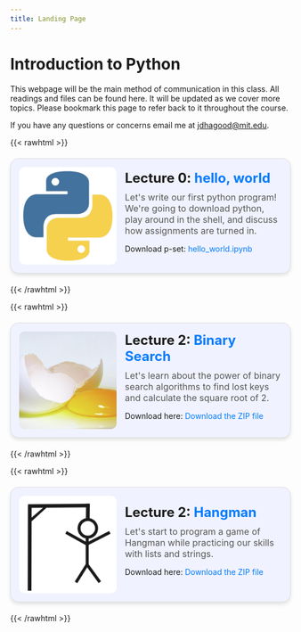 ```yaml
---
title: Landing Page
---
```

# Introduction to Python

This webpage will be the main method of communication in this class. All readings and files can be found here. It will be updated as we cover more topics. Please bookmark this page to refer back to it throughout the course.

If you have any questions or concerns email me at jdhagood@mit.edu.

{{< rawhtml >}}
<style>
    .rounded-box {
        display: flex;
        align-items: center;
        background-color:rgb(240, 242, 255); /* Light background */
        border: 1px solid #ddd;   /* Light border */
        border-radius: 15px;      /* Rounded corners */
        padding: 15px;
        margin: 20px 0;
        box-shadow: 0 4px 6px rgba(0, 0, 0, 0.1); /* Subtle shadow */
    }
    .icon {
        width: 175px;            /* Fixed width */
        height: 175px;           /* Fixed height */
        border-radius: 10px;
        object-fit: cover;       /* Ensure proper scaling */
        margin-right: 15px;      /* Space between icon and content */
    }
    .content h2 {
        font-size: 1.5rem;
        margin: 0 0 10px 0;
    }
    .content .description {
        font-size: 1rem;
        margin: 0 0 10px 0;
        color: #555;             /* Subtle text color */
    }
    .content a {
        color: #007bff;          /* Blue links */
        text-decoration: none;
    }
    .content a:hover {
        text-decoration: underline; /* Underline on hover */
    }
</style>

<div class="rounded-box">
    <img class="icon" src="/img/icons/icon1.jpg" alt="Lecture 0 Icon">
    <div class="content">
        <h2>Lecture 0: <a href="hello_world">hello, world</a></h2>
        <p class="description">Let's write our first python program! We're going to download python, play around in the shell, and discuss how assignments are turned in.</p>
        <p>
            Download p-set: <a href="/psets/hello_world.ipynb" download>hello_world.ipynb</a>
        </p>
    </div>
</div>
{{< /rawhtml >}}

{{< rawhtml >}}
<div class="rounded-box">
    <img class="icon" src="/img/icons/broken_egg.jpg" alt="img">
    <div class="content">
        <h2>Lecture 2: <a href="binarysearch">Binary Search</a></h2>
        <p class="description">Let's learn about the power of binary search algorithms to find lost keys and calculate the square root of 2. </p>
        <p>
            Download here: <a href="/zip_files/code.zip" download>Download the ZIP file</a>
        </p>
    </div>
</div>
{{< /rawhtml >}}

{{< rawhtml >}}
<div class="rounded-box">
    <img class="icon" src="/img/icons/hangman.jpg" alt="img">
    <div class="content">
        <h2>Lecture 2: <a href="hangman">Hangman</a></h2>
        <p class="description">Let's start to program a game of Hangman while practicing our skills with lists and strings.</p>
        <p>
            Download here: <a href="/zip_files/code.zip" download>Download the ZIP file</a>
        </p>
    </div>
</div>
{{< /rawhtml >}} 

<!-- 
{{< rawhtml >}}
<div class="rounded-box">
    <img class="icon" src="/img/icons/broken_egg.jpg" alt="img">
    <div class="content">
        <h2>Lecture 2: <a href="binarysearch">Binary Search</a></h2>
        <p class="description">Mainly focus on lists and itterative solutions with for loops but also lighlty introduce functions and inputs</p>
        <p>
            Download here: <a href="/zip_files/code.zip" download>Download the ZIP file</a>
        </p>
    </div>
</div>
{{< /rawhtml >}}

{{< rawhtml >}}
<div class="rounded-box">
    <img class="icon" src="/img/icons/mandelbrot.jpg" alt="img">
    <div class="content">
        <h2>Lecture 3: <a href="recursion">Recursion</a></h2>
        <p class="description">A more intensive study of functions in the enviroment diagram and recursion. An introduction to recursion, when to use it, and some cool applications!</p>
        <p>
            Download here: <a href="/zip_files/code.zip" download>Download the ZIP file</a>
        </p>
    </div>
</div>
{{< /rawhtml >}}

{{< rawhtml >}}
<div class="rounded-box">
    <img class="icon" src="/img/icons/snail.jpg" alt="img">
    <div class="content">
        <h2>Lecture 4: <a href="cellular_atomata">Cellular Atomota</a></h2>
        <p class="description">Mainly focus on lists and itterative solutions with for loops but also lighlty introduce functions and inputs</p>
        <p>
            Download here: <a href="/psets/conway.ipynb" download>Download the ZIP file</a>
        </p>
    </div>
</div>
{{< /rawhtml >}}

{{< rawhtml >}}
<div class="rounded-box">
    <img class="icon" src="/img/icons/sound.jpg" alt="img">
    <div class="content">
        <h2>Lecture 4: <a href="audioprocessing">Audio Processing</a></h2>
        <p class="description">Introducing dictionaries and pracitcing list skills</p>
        <p>
            Download here: <a href="/zip_files/code.zip" download>Download the ZIP file</a>
        </p>
    </div>
</div>
{{< /rawhtml >}}

{{< rawhtml >}}
<div class="rounded-box">
    <img class="icon" src="/img/icons/custom_twocats.jpg" alt="img">
    <div class="content">
        <h2>Lecture 6: <a href="why_python">Image Processing</a></h2>
        <p class="description">More practice with lists</p>
        <p>
            Download here: <a href="/zip_files/code.zip" download>Download the ZIP file</a>
        </p>
    </div>
</div>
{{< /rawhtml >}}

{{< rawhtml >}}
<div class="rounded-box">
    <img class="icon" src="/img/icons/slime_mold.jpg" alt="img">
    <div class="content">
        <h2>Lecture 6: <a href="DFS">DFS</a></h2>
        <p class="description">DFS and introduction to sets</p>
        <p>
            Download here: <a href="/zip_files/code.zip" download>Download the ZIP file</a>
        </p>
    </div>
</div>
{{< /rawhtml >}}

{{< rawhtml >}}
<div class="rounded-box">
    <img class="icon" src="/img/icons/sunflower.jpg" alt="img">
    <div class="content">
        <h2>Lecture 7: <a href="generators">Generators</a></h2>
        <p class="description">An introduction to generators featuring the fibbonaci numbers, prime numbers, and pseudo random numbers.</p>
        <p>
            Download here: <a href="/zip_files/code.zip" download>Download the ZIP file</a>
        </p>
    </div>
</div>
{{< /rawhtml >}}

{{< rawhtml >}}
<div class="rounded-box">
    <img class="icon" src="/img/icons/algebra.jpg" alt="img">
    <div class="content">
        <h2>Lecture 6: <a href="why_python">Symbolic Algebra</a></h2>
        <p class="description">Classes and class inheritance while making a symbolic algebra framework.</p>
        <p>
            Download here: <a href="/zip_files/code.zip" download>Download the ZIP file</a>
        </p>
    </div>
</div>
{{< /rawhtml >}}

{{< rawhtml >}}
<div class="rounded-box">
    <img class="icon" src="/img/icons/algebra.jpg" alt="img">
    <div class="content">
        <h2>Lecture 6: <a href="why_python">Symbolic Algebra</a></h2>
        <p class="description">Classes and class inheritance while making a symbolic algebra framework.</p>
        <p>
            Download here: <a href="/zip_files/code.zip" download>Download the ZIP file</a>
        </p>
    </div>
</div>
{{< /rawhtml >}}

{{< rawhtml >}}
<div class="rounded-box">
    <img class="icon" src="/img/icons/minesweeper.jpg" alt="img">
    <div class="content">
        <h2>Lecture 7: <a href="minesweeper">Mine Sweeper</a></h2>
        <p class="description">Classes and class inheritance while making a symbolic algebra framework.</p>
        <p>
            Download here: <a href="/zip_files/code.zip" download>Download the ZIP file</a>
        </p>
    </div>
</div>
{{< /rawhtml >}}

{{< rawhtml >}}
<div class="rounded-box">
    <img class="icon" src="/img/icons/wikipedia.jpg" alt="img">
    <div class="content">
        <h2>Lecture 8: <a href="why_python">The Wikipedia Game</a></h2>
        <p class="description">Classes and class inheritance while making a symbolic algebra framework.</p>
        <p>
            Download here: <a href="/zip_files/code.zip" download>Download the ZIP file</a>
        </p>
    </div>
</div>
{{< /rawhtml >}} -->